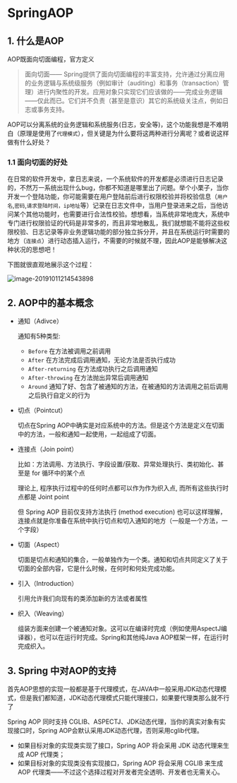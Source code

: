 # SpringAOP

## 1. 什么是AOP

AOP既面向切面编程，官方定义

>面向切面—— Spring提供了面向切面编程的丰富支持，允许通过分离应用的业务逻辑与系统级服务（例如审计（auditing）和事务（transaction）管理）进行内聚性的开发。应用对象只实现它们应该做的——完成业务逻辑——仅此而已。它们并不负责（甚至是意识）其它的系统级关注点，例如日志或事务支持。

AOP可以分离系统的业务逻辑和系统服务(日志，安全等)，这个功能我想是不难明白（原理是使用了`代理模式`），但关键是为什么要将这两种进行分离呢？或者说这样做有什么好处？

### 1.1 面向切面的好处

在日常的软件开发中，拿日志来说，一个系统软件的开发都是必须进行日志记录的，不然万一系统出现什么bug，你都不知道是哪里出了问题。举个小栗子，当你开发一个登陆功能，你可能需要在用户登陆前后进行权限校验并将校验信息（`用户名`,`密码`,`请求登陆时间，ip地址`等）记录在日志文件中，当用户登录进来之后，当他访问某个其他功能时，也需要进行合法性校验。想想看，当系统非常地庞大，系统中专门进行权限验证的代码是非常多的，而且非常地散乱，我们就想能不能将这些权限校验、日志记录等非业务逻辑功能的部分独立拆分开，并且在系统运行时需要的地方（`连接点`）进行动态插入运行，不需要的时候就不理，因此AOP是能够解决这种状况的思想吧！

下图就很直观地展示这个过程：

![image-20191011214543898](https://zszblog.oss-cn-beijing.aliyuncs.com/zszblog/blogimage-master/img/image-20191011214543898.png)

## 2. AOP中的基本概念

- 通知（Adivce）

  通知有5种类型:

     - `Before` 在方法被调用之前调用
     - `After` 在方法完成后调用通知，无论方法是否执行成功
     - `After-returning` 在方法成功执行之后调用通知
     - `After-throwing` 在方法抛出异常后调用通知
     - `Around` 通知了好、包含了被通知的方法，在被通知的方法调用之前后调用之后执行自定义的行为

- 切点（Pointcut）

  切点在Spring AOP中确实是对应系统中的方法。但是这个方法是定义在切面中的方法，一般和通知一起使用，一起组成了切面。

- 连接点（Join point）

  比如：方法调用、方法执行、字段设置/获取、异常处理执行、类初始化、甚至是 for 循环中的某个点

  理论上, 程序执行过程中的任何时点都可以作为作为织入点, 而所有这些执行时点都是 Joint point

  但 Spring AOP 目前仅支持方法执行 (method execution) 也可以这样理解，连接点就是你准备在系统中执行切点和切入通知的地方（一般是一个方法，一个字段）

- 切面（Aspect）

  切面是切点和通知的集合，一般单独作为一个类。通知和切点共同定义了关于切面的全部内容，它是什么时候，在何时和何处完成功能。

- 引入（Introduction）

  引用允许我们向现有的类添加新的方法或者属性

- 织入（Weaving）

  组装方面来创建一个被通知对象。这可以在编译时完成（例如使用AspectJ编译器），也可以在运行时完成。Spring和其他纯Java AOP框架一样，在运行时完成织入。

## 3. Spring 中对AOP的支持

首先AOP思想的实现一般都是基于代理模式，在JAVA中一般采用JDK动态代理模式，但是我们都知道，JDK动态代理模式只能代理接口，如果要代理类那么就不行了

Spring AOP 同时支持 CGLIB、ASPECTJ、JDK动态代理，当你的真实对象有实现接口时，Spring AOP会默认采用JDK动态代理，否则采用cglib代理。

- 如果目标对象的实现类实现了接口，Spring AOP 将会采用 JDK 动态代理来生成 AOP 代理类；
- 如果目标对象的实现类没有实现接口，Spring AOP 将会采用 CGLIB 来生成 AOP 代理类——不过这个选择过程对开发者完全透明、开发者也无需关心。

